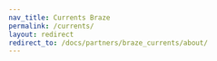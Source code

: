 ```yaml
---
nav_title: Currents Braze
permalink: /currents/
layout: redirect
redirect_to: /docs/partners/braze_currents/about/
---
```

